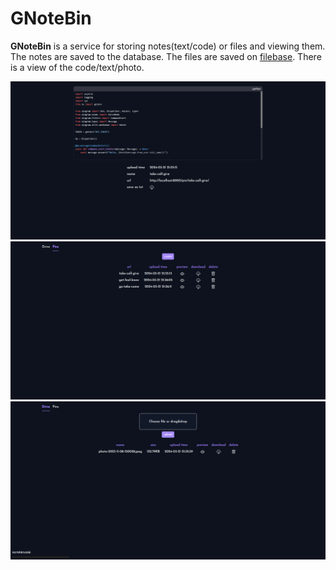 # GNoteBin

**GNoteBin** is a service for storing notes(text/code) or files and viewing them. The notes are saved to the database. The files are saved on [filebase](https://filebase.com/). There is a view of the code/text/photo.

![](img/3.png)
![](img/1.png)
![](img/2.png)
